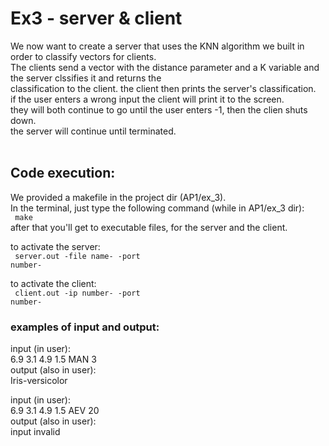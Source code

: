 <h1>Ex3 - server & client</h1>
We now want to create a server that uses the KNN algorithm we built in order to classify vectors for clients.<br /> 
The clients send a vector with the distance parameter and a K variable and the server clssifies it and returns the<br /> 
classification to the client. the client then prints the server's classification.<br />
if the user enters  a wrong input the client will print it to the screen.<br />
they will both continue to go until the user enters -1, then the clien shuts down.<br />
the server will continue until terminated.<br /><br />

<h2>Code execution:</h2>
We provided a makefile in the project dir (AP1/ex_3). <br/>
In the terminal, just type the following command (while in AP1/ex_3 dir):<br />
<code> make </code><br />
after that you'll get to executable files, for the server and the client.<br />

to activate the server:<br />
<code> server.out -file name- -port number- </code><br />

to activate the client:<br />
<code> client.out -ip number- -port number- </code><br />


<h3> examples of input and output: </h3>
input (in user):<br />
6.9 3.1 4.9 1.5 MAN 3 <br />
output (also in user):<br />
Iris-versicolor<br />

input (in user):<br />
6.9 3.1 4.9 1.5 AEV 20 <br />
output (also in user):<br />
input invalid<br />
